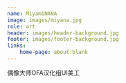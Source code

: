 ```yaml
---
name: MiyamiNANA
image: images/miyana.jpg
role: art
header: images/header-background.jpg
footer: images/footer-background.jpg
links:
    home-page: about:blank
---
```


偶像大师OFA汉化组UI美工
